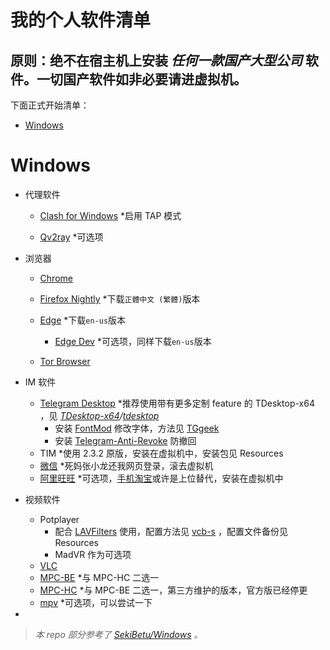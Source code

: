 # 我的个人软件清单

## **原则：绝不在宿主机上安装  *任何一款国产大型公司*  软件**。一切国产软件如非必要请进虚拟机。

下面正式开始清单：

- [Windows](#Windows)

# Windows

- 代理软件

  - [Clash for Windows](https://github.com/Fndroid/clash_for_windows_pkg) *启用 TAP 模式

  - [Qv2ray](https://github.com/Qv2ray/Qv2ray) *可选项
- 浏览器

  - [Chrome](https://www.google.com/intl/zh-CN/chrome/)

  - [Firefox Nightly](https://www.mozilla.org/en-US/firefox/all/#product-desktop-nightly) *下载`正體中文 (繁體)`版本
  - [Edge](https://www.microsoft.com/en-us/edge) *下载`en-us`版本
    - [Edge Dev](https://www.microsoftedgeinsider.com/en-us/download/) *可选项，同样下载`en-us`版本
  - [Tor Browser](https://www.torproject.org/download/)
- IM 软件

  - [Telegram Desktop](https://desktop.telegram.org/) *推荐使用带有更多定制 feature 的 TDesktop-x64 ，见 *[TDesktop-x64](https://github.com/TDesktop-x64)/[tdesktop](https://github.com/TDesktop-x64/tdesktop)* 
    - 安装 [FontMod](https://github.com/ysc3839/FontMod) 修改字体，方法见 [TGgeek](https://t.me/TGgeek/760) 
    - 安装 [Telegram-Anti-Revoke](https://github.com/SpriteOvO/Telegram-Anti-Revoke) 防撤回
  - TIM *使用 2.3.2 原版，安装在虚拟机中，安装包见 Resources 
  - [微信](https://windows.weixin.qq.com/?lang=en_US) *死妈张小龙还我网页登录，滚去虚拟机
  - [阿里旺旺](https://alimarket.taobao.com/markets/qnww/portal-group/ww/index) *可选项，[手机淘宝](https://play.google.com/store/apps/details?id=com.taobao.taobao&hl=en_US&gl=US)或许是上位替代，安装在虚拟机中
- 视频软件
  - Potplayer
    - 配合 [LAVFilters](https://github.com/Nevcairiel/LAVFilters) 使用，配置方法见 [vcb-s](https://vcb-s.com/archives/7228) ，配置文件备份见 Resources 
    - MadVR 作为可选项
  - [VLC](https://www.videolan.org/)
  - [MPC-BE](https://sourceforge.net/projects/mpcbe/) *与 MPC-HC 二选一
  - [MPC-HC](https://github.com/clsid2/mpc-hc) *与 MPC-BE 二选一，第三方维护的版本，官方版已经停更
  - [mpv](https://github.com/mpv-player/mpv) *可选项，可以尝试一下
- 

> *本 repo 部分参考了 [SekiBetu/Windows](https://github.com/SekiBetu/Windows) 。*

